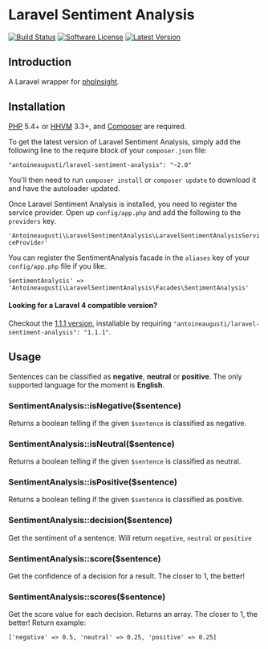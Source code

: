Laravel Sentiment Analysis
===============


[![Build Status](https://img.shields.io/travis/AntoineAugusti/laravel-sentiment-analysis/master.svg?style=flat)](https://travis-ci.org/AntoineAugusti/laravel-sentiment-analysis)
[![Software License](https://img.shields.io/badge/license-Apache%202.0-brightgreen.svg?style=flat)](LICENSE.md)
[![Latest Version](https://img.shields.io/github/release/AntoineAugusti/laravel-sentiment-analysis.svg?style=flat)](https://github.com/AntoineAugusti/laravel-sentiment-analysis/releases)

## Introduction
A Laravel wrapper for [phpInsight](https://github.com/JWHennessey/phpInsight).

## Installation

[PHP](https://php.net) 5.4+ or [HHVM](http://hhvm.com) 3.3+, and [Composer](https://getcomposer.org) are required.

To get the latest version of Laravel Sentiment Analysis, simply add the following line to the require block of your `composer.json` file:

```
"antoineaugusti/laravel-sentiment-analysis": "~2.0"
```

You'll then need to run `composer install` or `composer update` to download it and have the autoloader updated.

Once Laravel Sentiment Analysis is installed, you need to register the service provider. Open up `config/app.php` and add the following to the `providers` key.

`'Antoineaugusti\LaravelSentimentAnalysis\LaravelSentimentAnalysisServiceProvider'`

You can register the SentimentAnalysis facade in the `aliases` key of your `config/app.php` file if you like.

`SentimentAnalysis' => 'Antoineaugusti\LaravelSentimentAnalysis\Facades\SentimentAnalysis'`

#### Looking for a Laravel 4 compatible version?
Checkout the [1.1.1 version](https://github.com/AntoineAugusti/laravel-sentiment-analysis/releases/tag/v1.1.1), installable by requiring `"antoineaugusti/laravel-sentiment-analysis": "1.1.1"`.

## Usage
Sentences can be classified as **negative**, **neutral** or **positive**. The only supported language for the moment is **English**.

### SentimentAnalysis::isNegative($sentence)
Returns a boolean telling if the given `$sentence` is classified as negative.

### SentimentAnalysis::isNeutral($sentence)
Returns a boolean telling if the given `$sentence` is classified as neutral.

### SentimentAnalysis::isPositive($sentence)
Returns a boolean telling if the given `$sentence` is classified as positive.

### SentimentAnalysis::decision($sentence)
Get the sentiment of a sentence. Will return `negative`, `neutral` or `positive`

### SentimentAnalysis::score($sentence)
Get the confidence of a decision for a result. The closer to 1, the better!

### SentimentAnalysis::scores($sentence)
Get the score value for each decision. Returns an array. The closer to 1, the better! Return example:

	['negative' => 0.5, 'neutral' => 0.25, 'positive' => 0.25]